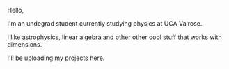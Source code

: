 Hello,

I'm an undegrad student currently studying physics at UCA Valrose.

I like astrophysics, linear algebra and other other cool stuff that works with dimensions.

I'll be uploading my projects here.
